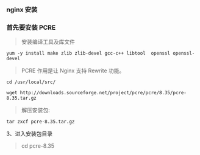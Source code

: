 ### nginx 安装
### 首先要安装 PCRE

>安装编译工具及库文件
```
yum -y install make zlib zlib-devel gcc-c++ libtool  openssl openssl-devel
```

>PCRE 作用是让 Nginx 支持 Rewrite 功能。
```
cd /usr/local/src/

wget http://downloads.sourceforge.net/project/pcre/pcre/8.35/pcre-8.35.tar.gz
```
>解压安装包:
```
tar zxcf pcre-8.35.tar.gz
```
3、进入安装包目录
>cd pcre-8.35